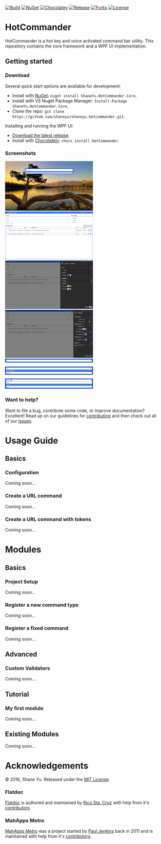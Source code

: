 [![Build](https://img.shields.io/appveyor/ci/ShaneYu/shaneyu-hotcommander.svg)](https://ci.appveyor.com/project/shaneyu/shaneyu-hotcommander)
[![NuGet](https://img.shields.io/nuget/vpre/ShaneYu.HotCommander.Core.svg?label=nuget%20%28core%29)](https://www.nuget.org/packages/ShaneYu.HotCommander.Core/)
[![Chocolatey](https://img.shields.io/chocolatey/v/HotCommander.svg?label=chocolately%20%28ui%29)](https://chocolatey.org/packages/HotCommander)
[![Release](https://img.shields.io/github/release/ShaneYu/shaneyu.hotcommander.svg?label=release%20%28ui%29)](https://github.com/ShaneYu/shaneyu.hotcommander/releases/latest)
[![Forks](https://img.shields.io/github/forks/ShaneYu/shaneyu.hotcommander.svg)](https://github.com/ShaneYu/shaneyu.hotcommander/network)
[![License](https://img.shields.io/badge/license-MIT-blue.svg)](https://raw.githubusercontent.com/ShaneYu/shaneyu.hotcommander/master/LICENSE)

HotCommander
=============

HotCommander is a hot key and voice activated command bar utility. This repository contains the core framework and a WPF UI implementation.

Getting started
---------------

### Download

Several quick start options are available for development:

+ Install with [NuGet](https://www.nuget.org): `nuget install ShaneYu.HotCommander.Core`.
+ Install with VS Nuget Package Manager: `Install-Package ShaneYu.HotCommander.Core`.
+ Clone the repo: `git clone https://github.com/shaneyu/shaneyu.hotcommander.git`.

Installing and running the WPF UI:

+ [Download the latest release](https://www.nuget.org/packages/ShaneYu.HotCommander/).
+ Install with [Chocolately](https://chocolatey.org/): `choco install HotCommander`.


### Screenshots

<a href="screenshots/CmdBar_FullScreen.png" target="_blank"><img class="vaT" src="screenshots/CmdBar_FullScreen.png" width="288"></a> <a href="screenshots/CommandCenter.png" target="_blank"><img class="vaT" src="screenshots/CommandCenter.png" width="288"></a> <a href="screenshots/CommandCenter_CreateExeCmd.png" target="_blank"><img class="vaT" src="screenshots/CommandCenter_CreateExeCmd.png" width="288"></a> <a href="screenshots/CommandCenter_Settings.png" target="_blank"><img class="vaT" src="screenshots/CommandCenter_Settings.png" width="288"></a> <a href="screenshots/CmdBar.png" target="_blank"><img class="vaT" src="screenshots/CmdBar.png" width="288"></a>

### Want to help?

Want to file a bug, contribute some code, or improve documentation? Excellent! Read up on our guidelines for [contributing](contributing.html) and then check out all of our [issues](https://github.com/ShaneYu/ShaneYu.HotCommander/issues).

Usage Guide
============

Basics
-------

### Configuration

Coming soon...

### Create a URL command

Coming soon...

### Create a URL command with tokens

Coming soon...

Modules
=======

Basics
-------

### Project Setup

Coming soon...

### Register a new command type

Coming soon...

### Register a fixed command

Coming soon...

Advanced
---------

### Custom Validators

Coming soon...

Tutorial
---------

### My first module

Coming soon...

Existing Modules
-----------------

Coming soon...

Acknowledgements
================

© 2016, Shane Yu. Released under the [MIT 
License](https://raw.githubusercontent.com/ShaneYu/ShaneYu.HotCommander/master/LICENSE).

### Flatdoc
[Flatdoc](http://ricostacruz.com/flatdoc/) is authored and maintained by [Rico Sta. Cruz](http://ricostacruz.com) with help from it's [contributors](http://github.com/rstacruz/flatdoc/contributors).

### MahApps Metro
[MahApps Metro](http://mahapps.com/) was a project started by [Paul Jenkins](http://vikingco.de/) back in 2011 and is maintained with help from it's [contributors](https://github.com/MahApps/MahApps.Metro/graphs/contributors).